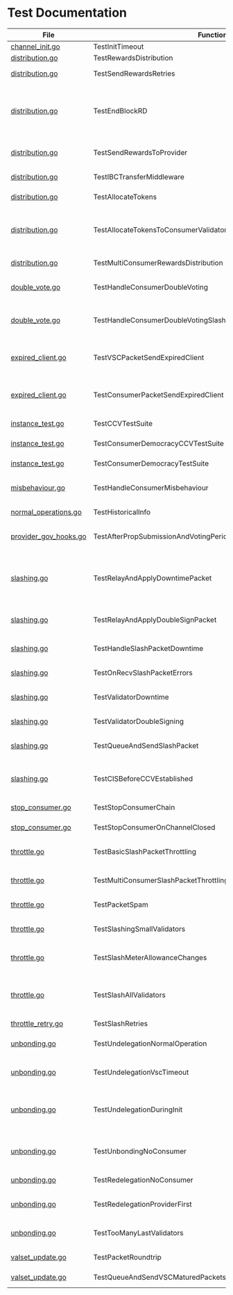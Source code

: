 # Test Documentation

| File | Function | Short Description |
|------|----------|-------------------|
| [channel_init.go](../../tests/integration/channel_init.go#L4) | TestInitTimeout | TestInitTimeout tests the init timeout |
| [distribution.go](../../tests/integration/distribution.go#L24) | TestRewardsDistribution | This test is valid for minimal viable consumer chain |
| [distribution.go](../../tests/integration/distribution.go#L187) | TestSendRewardsRetries | TestSendRewardsRetries tests that failed reward transmissions are retried every BlocksPerDistributionTransmission blocks |
| [distribution.go](../../tests/integration/distribution.go#L263) | TestEndBlockRD | TestEndBlockRD tests that the last transmission block height (LTBH) is correctly updated after the expected number of block have passed. It also checks that the IBC transfer transfer states are discarded if the reward distribution to the provider has failed.  Note: this method is effectively a unit test for EndBLockRD(), but is written as an integration test to avoid excessive mocking. |
| [distribution.go](../../tests/integration/distribution.go#L383) | TestSendRewardsToProvider | TestSendRewardsToProvider is effectively a unit test for SendRewardsToProvider(), but is written as an integration test to avoid excessive mocking. |
| [distribution.go](../../tests/integration/distribution.go#L525) | TestIBCTransferMiddleware | TestIBCTransferMiddleware tests the logic of the IBC transfer OnRecvPacket callback |
| [distribution.go](../../tests/integration/distribution.go#L707) | TestAllocateTokens | TestAllocateTokens is a happy-path test of the consumer rewards pool allocation to opted-in validators and the community pool |
| [distribution.go](../../tests/integration/distribution.go#L971) | TestAllocateTokensToConsumerValidatorsWithDifferentValidatorHeights | TestAllocateTokensToConsumerValidatorsWithDifferentValidatorHeights tests `AllocateTokensToConsumerValidators` with consumer validators that have different heights. Specifically, test that validators that have been consumer validators for some time receive rewards, while validators that recently became consumer validators do not receive rewards. |
| [distribution.go](../../tests/integration/distribution.go#L1079) | TestMultiConsumerRewardsDistribution | TestMultiConsumerRewardsDistribution tests the rewards distribution of multiple consumers chains |
| [double_vote.go](../../tests/integration/double_vote.go#L17) | TestHandleConsumerDoubleVoting | TestHandleConsumerDoubleVoting verifies that handling a double voting evidence of a consumer chain results in the expected tombstoning, jailing, and slashing of the misbehaved validator |
| [double_vote.go](../../tests/integration/double_vote.go#L271) | TestHandleConsumerDoubleVotingSlashesUndelegationsAndRelegations | TestHandleConsumerDoubleVotingSlashesUndelegationsAndRelegations verifies that handling a successful double voting evidence of a consumer chain results in the expected slashing of the misbehave validator undelegations |
| [expired_client.go](../../tests/integration/expired_client.go#L23) | TestVSCPacketSendExpiredClient | TestVSCPacketSendWithExpiredClient tests queueing of VSCPackets when the consumer client is expired. While the consumer client is expired (or inactive for some reason) all packets will be queued and and cleared once the consumer client is established. |
| [expired_client.go](../../tests/integration/expired_client.go#L87) | TestConsumerPacketSendExpiredClient | TestConsumerPacketSendExpiredClient tests the consumer sending packets when the provider client is expired. While the provider client is expired  all packets will be queued and and cleared once the provider client is upgraded. |
| [instance_test.go](../../tests/integration/instance_test.go#L22) | TestCCVTestSuite | Executes the standard group of ccv tests against a consumer and provider app.go implementation. |
| [instance_test.go](../../tests/integration/instance_test.go#L35) | TestConsumerDemocracyCCVTestSuite | Executes a standard suite of tests, against a democracy consumer app.go implementation. |
| [instance_test.go](../../tests/integration/instance_test.go#L51) | TestConsumerDemocracyTestSuite | Executes a specialized group of tests specific to a democracy consumer, against a democracy consumer app.go implementation. |
| [misbehaviour.go](../../tests/integration/misbehaviour.go#L19) | TestHandleConsumerMisbehaviour | TestHandleConsumerMisbehaviour tests that handling a valid misbehaviour, with conflicting headers forming an equivocation, results in the jailing of the validators |
| [normal_operations.go](../../tests/integration/normal_operations.go#L13) | TestHistoricalInfo | Tests the tracking of historical info in the context of new blocks being committed |
| [provider_gov_hooks.go](../../tests/integration/provider_gov_hooks.go#L19) | TestAfterPropSubmissionAndVotingPeriodEnded | tests AfterProposalSubmission and AfterProposalVotingPeriodEnded hooks<details><summary>Details</summary>hooks require adding a proposal in the gov module and registering a consumer chain with the provider module</details> |
| [slashing.go](../../tests/integration/slashing.go#L39) | TestRelayAndApplyDowntimePacket | TestRelayAndApplyDowntimePacket tests that downtime slash packets can be properly relayed from consumer to provider, handled by provider, with a VSC and jailing eventually effective on consumer and provider.  Note: This method does not test the actual slash packet sending logic for downtime and double-signing, see TestValidatorDowntime and TestValidatorDoubleSigning for those types of tests. |
| [slashing.go](../../tests/integration/slashing.go#L177) | TestRelayAndApplyDoubleSignPacket | Similar setup to TestRelayAndApplyDowntimePacket, but with a double sign slash packet. Note that double-sign slash packets should not affect the provider validator set. |
| [slashing.go](../../tests/integration/slashing.go#L302) | TestHandleSlashPacketDowntime | TestHandleSlashPacketDowntime tests the handling of a downtime related slash packet, with integration tests. Note that only downtime slash packets are processed by HandleSlashPacket. |
| [slashing.go](../../tests/integration/slashing.go#L343) | TestOnRecvSlashPacketErrors | TestOnRecvSlashPacketErrors tests errors for the OnRecvSlashPacket method in an integration testing setting |
| [slashing.go](../../tests/integration/slashing.go#L442) | TestValidatorDowntime | TestValidatorDowntime tests if a slash packet is sent and if the outstanding slashing flag is switched when a validator has downtime on the slashing module |
| [slashing.go](../../tests/integration/slashing.go#L555) | TestValidatorDoubleSigning | TestValidatorDoubleSigning tests if a slash packet is sent when a double-signing evidence is handled by the evidence module |
| [slashing.go](../../tests/integration/slashing.go#L642) | TestQueueAndSendSlashPacket | TestQueueAndSendSlashPacket tests the integration of QueueSlashPacket with SendPackets. In normal operation slash packets are queued in BeginBlock and sent in EndBlock. |
| [slashing.go](../../tests/integration/slashing.go#L722) | TestCISBeforeCCVEstablished | TestCISBeforeCCVEstablished tests that the consumer chain doesn't panic or have any undesired behavior when a slash packet is queued before the CCV channel is established. Then once the CCV channel is established, the slash packet should be sent soon after. |
| [stop_consumer.go](../../tests/integration/stop_consumer.go#L14) | TestStopConsumerChain | Tests the functionality of stopping a consumer chain at a higher level than unit tests |
| [stop_consumer.go](../../tests/integration/stop_consumer.go#L99) | TestStopConsumerOnChannelClosed | TODO Simon: implement OnChanCloseConfirm in IBC-GO testing to close the consumer chain's channel end |
| [throttle.go](../../tests/integration/throttle.go#L24) | TestBasicSlashPacketThrottling | TestBasicSlashPacketThrottling tests slash packet throttling with a single consumer, two slash packets, and no VSC matured packets. The most basic scenario. |
| [throttle.go](../../tests/integration/throttle.go#L197) | TestMultiConsumerSlashPacketThrottling | TestMultiConsumerSlashPacketThrottling tests slash packet throttling in the context of multiple consumers sending slash packets to the provider, with VSC matured packets sprinkled around. |
| [throttle.go](../../tests/integration/throttle.go#L319) | TestPacketSpam | TestPacketSpam confirms that the provider can handle a large number of incoming slash packets in a single block. |
| [throttle.go](../../tests/integration/throttle.go#L466) | TestSlashingSmallValidators | TestSlashingSmallValidators tests that multiple slash packets from validators with small power can be handled by the provider chain in a non-throttled manner. |
| [throttle.go](../../tests/integration/throttle.go#L541) | TestSlashMeterAllowanceChanges | TestSlashMeterAllowanceChanges tests scenarios where the slash meter allowance is expected to change.  TODO: This should be a unit test, or replaced by TestTotalVotingPowerChanges. |
| [throttle.go](../../tests/integration/throttle.go#L567) | TestSlashAllValidators | Similar to TestSlashSameValidator, but 100% of val power is jailed a single block, and in the first packets recv for that block. This edge case should not occur in practice, but is useful to validate that the slash meter can allow any number of slash packets to be handled in a single block when its allowance is set to "1.0". |
| [throttle_retry.go](../../tests/integration/throttle_retry.go#L14) | TestSlashRetries | TestSlashRetries tests the throttling v2 retry logic at an integration level. |
| [unbonding.go](../../tests/integration/unbonding.go#L16) | TestUndelegationNormalOperation | TestUndelegationNormalOperation tests that undelegations complete after the unbonding period elapses on both the consumer and provider, without VSC packets timing out. |
| [unbonding.go](../../tests/integration/unbonding.go#L131) | TestUndelegationVscTimeout | TestUndelegationVscTimeout tests that an undelegation completes after vscTimeoutPeriod even if it does not reach maturity on the consumer chain. In this case, the consumer chain is removed. |
| [unbonding.go](../../tests/integration/unbonding.go#L192) | TestUndelegationDuringInit | TestUndelegationDuringInit checks that before the CCV channel is established   - no undelegations can complete, even if the provider unbonding period elapses   - all the VSC packets are stored in state as pending   - if the channel handshake times out, then the undelegation completes |
| [unbonding.go](../../tests/integration/unbonding.go#L304) | TestUnbondingNoConsumer | Bond some tokens on provider Unbond them to create unbonding op Check unbonding ops on both sides Advance time so that provider's unbonding op completes Check that unbonding has completed in provider staking |
| [unbonding.go](../../tests/integration/unbonding.go#L342) | TestRedelegationNoConsumer | TestRedelegationNoConsumer tests a redelegate transaction submitted on a provider chain with no consumers |
| [unbonding.go](../../tests/integration/unbonding.go#L392) | TestRedelegationProviderFirst | TestRedelegationWithConsumer tests a redelegate transaction submitted on a provider chain when the unbonding period elapses first on the provider chain |
| [unbonding.go](../../tests/integration/unbonding.go#L475) | TestTooManyLastValidators | This test reproduces a fixed bug when an inactive validator enters back into the active set. It used to cause a panic in the provider module hook called by AfterUnbondingInitiated during the staking module EndBlock. |
| [valset_update.go](../../tests/integration/valset_update.go#L17) | TestPacketRoundtrip | TestPacketRoundtrip tests a CCV packet roundtrip when tokens are bonded on provider |
| [valset_update.go](../../tests/integration/valset_update.go#L41) | TestQueueAndSendVSCMaturedPackets | TestQueueAndSendVSCMaturedPackets tests the behavior of EndBlock QueueVSCMaturedPackets call and its integration with SendPackets call. |
